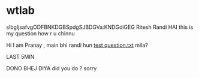 # wtlab 
slbgljsafvgODFBNKDGBSpdgSJBDGVa:KNDGdiGEG
Ritesh Randi HAI this is my question how r u chinnu

Hi I am Pranay , main bhi randi hun
[test question.txt](https://github.com/riteshvk7/wtlab/files/13382754/test.question.txt)
mila?

LAST 5MIN

DONO  BHEJ DIYA
did you do ? sorry
